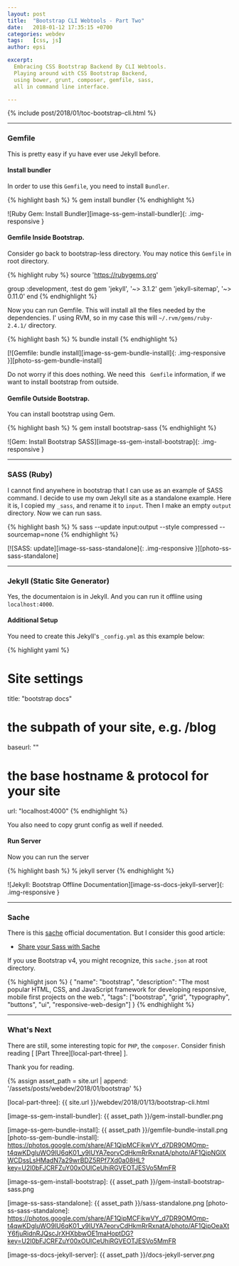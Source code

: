 ```yaml
---
layout: post
title:  "Bootstrap CLI Webtools - Part Two"
date:   2018-01-12 17:35:15 +0700
categories: webdev
tags:   [css, js]
author: epsi

excerpt:
  Embracing CSS Bootstrap Backend By CLI Webtools.
  Playing around with CSS Bootstrap Backend,
  using bower, grunt, composer, gemfile, sass,
  all in command line interface.

---
```


{% include post/2018/01/toc-bootstrap-cli.html %}

-- -- --

### Gemfile

This is pretty easy if yu have ever use Jekyll before.

#### Install bundler

In order to use this <code>Gemfile</code>,
you need to install <code>Bundler</code>.

{% highlight bash %}
% gem install bundler
{% endhighlight %}

![Ruby Gem: Install Bundler][image-ss-gem-install-bundler]{: .img-responsive }

#### Gemfile Inside Bootstrap.

Consider go back to bootstrap-less directory.
You may notice this <code>Gemfile</code> in root directory.

{% highlight ruby %}
source 'https://rubygems.org'

group :development, :test do
  gem 'jekyll', '~> 3.1.2'
  gem 'jekyll-sitemap', '~> 0.11.0'
end
{% endhighlight %}

Now you can run Gemfile.
This will install all the files needed by the dependencies.
I' using RVM, so in my case this will <code>~/.rvm/gems/ruby-2.4.1/</code> directory.

{% highlight bash %}
% bundle install
{% endhighlight %}

[![Gemfile: bundle install][image-ss-gem-bundle-install]{: .img-responsive }][photo-ss-gem-bundle-install]

Do not worry if this does nothing. 
We need this <code> Gemfile</code> information,
if we want to install bootstrap from outside.

#### Gemfile Outside Bootstrap.

You can install bootstrap using Gem.

{% highlight bash %}
% gem install bootstrap-sass
{% endhighlight %}

![Gem: Install Bootstrap SASS][image-ss-gem-install-bootstrap]{: .img-responsive }

-- -- --

### SASS (Ruby)

I cannot find anywhere in bootstrap that I can use as an example of SASS command.
I decide to use my own Jekyll site as a standalone example.
Here it is, I copied my <code>_sass</code>,
and rename it to <code>input</code>.
Then I make an empty <code>output</code> directory.
Now we can run sass.

{% highlight bash %}
% sass --update input:output  --style compressed --sourcemap=none
{% endhighlight %}

[![SASS: update][image-ss-sass-standalone]{: .img-responsive }][photo-ss-sass-standalone]

-- -- --

### Jekyll (Static Site Generator)

Yes, the documentaion is in Jekyll. 
And you can run it offline using <code>localhost:4000</code>.

#### Additional Setup

You need to create this Jekyll's <code>_config.yml</code> as this example below:

{% highlight yaml %}
# Site settings
title: "bootstrap docs"

# the subpath of your site, e.g. /blog
baseurl: "" 

# the base hostname & protocol for your site
url: "localhost:4000" 
{% endhighlight %}

You also need to copy grunt config as well if needed.

#### Run Server

Now you can run the server

{% highlight bash %}
% jekyll server
{% endhighlight %}

![Jekyll: Bootstrap Offline Documentation][image-ss-docs-jekyll-server]{: .img-responsive }

-- -- --

### Sache

There is this [sache](http://www.sache.in/) official documentation.
But I consider this good article:

* [Share your Sass with Sache](http://thesassway.com/intermediate/share-your-sass-with-sache-a-quick-guide)

If you use Bootstrap v4, you might recognize,
this <code>sache.json</code> at root directory.

{% highlight json %}
{
  "name": "bootstrap",
  "description": "The most popular HTML, CSS, and JavaScript framework for developing responsive, mobile first projects on the web.",
  "tags": ["bootstrap", "grid", "typography", "buttons", "ui", "responsive-web-design"]
}
{% endhighlight %}



-- -- --

### What's Next

There are still, some interesting topic for <code>PHP</code>,
the <code>composer</code>.
Consider finish reading [ [Part Three][local-part-three] ].

Thank you for reading.

[//]: <> ( -- -- -- links below -- -- -- )

{% assign asset_path = site.url | append: '/assets/posts/webdev/2018/01/bootstrap' %}

[local-part-three]:		{{ site.url }}/webdev/2018/01/13/bootstrap-cli.html

[image-ss-gem-install-bundler]: {{ asset_path }}/gem-install-bundler.png

[image-ss-gem-bundle-install]: {{ asset_path }}/gemfile-bundle-install.png
[photo-ss-gem-bundle-install]: https://photos.google.com/share/AF1QipMCFikwVY_d7DR9OMOmp-t4qwKDgluWO9lU6qK01_y9IUYA7eorvCdHkmRrRxnatA/photo/AF1QipNGlXWCDssLsHMadN7a29wrBDZ5RPf7Xd0a08HL?key=U2l0bFJCRFZuY00xOUlCeUhiRGVEOTJESVo5MmFR

[image-ss-gem-install-bootstrap]: {{ asset_path }}/gem-install-bootstrap-sass.png

[image-ss-sass-standalone]: {{ asset_path }}/sass-standalone.png
[photo-ss-sass-standalone]: https://photos.google.com/share/AF1QipMCFikwVY_d7DR9OMOmp-t4qwKDgluWO9lU6qK01_y9IUYA7eorvCdHkmRrRxnatA/photo/AF1QipOeaXtY6fjuRidnRJQscJrXHXbbwOE1maHoptDG?key=U2l0bFJCRFZuY00xOUlCeUhiRGVEOTJESVo5MmFR

[image-ss-docs-jekyll-server]: {{ asset_path }}/docs-jekyll-server.png
